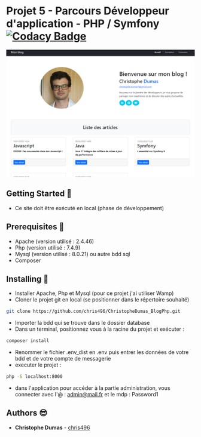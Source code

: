 # Projet 5 - Parcours Développeur d'application - PHP / Symfony [![Codacy Badge](https://app.codacy.com/project/badge/Grade/467df3705c9743cd9569539f8702b7f1)](https://www.codacy.com/gh/chris496/ChristopheDumas_BlogPhp/dashboard?utm_source=github.com&amp;utm_medium=referral&amp;utm_content=chris496/ChristopheDumas_BlogPhp&amp;utm_campaign=Badge_Grade)

<p align="center">
<img src="./assets/img/CaptureAccueil.png" alt="capture d'écran" width="600px"/>
</p>

## Getting Started &#x1F3C1;

*   Ce site doit être exécuté en local (phase de développement)

## Prerequisites &#x1F4DC;

*   Apache (version utilisé : 2.4.46)  
*   Php (version utilisé : 7.4.9)
*   Mysql (version utilisé : 8.0.21) ou autre bdd sql
*   Composer

## Installing &#x1F4BE;

*   Installer Apache, Php et Mysql (pour ce projet j'ai utiliser Wamp)
*   Cloner le projet git en local (se positionner dans le répertoire souhaité)

```bash
git clone https://github.com/chris496/ChristopheDumas_BlogPhp.git
```

*   Importer la bdd qui se trouve dans le dossier database
*   Dans un terminal, positionnez vous à la racine du projet et exécuter :

```bash
composer install
```

*   Renommer le fichier .env_dist en .env puis entrer les données de votre bdd et de votre compte de messagerie
*   executer le projet :

```bash
php -S localhost:8000
```

*   dans l'application pour accéder à la partie administration, vous connecter avec l'@ : admin@mail.fr et le mdp : Password1
## Authors &#x1F60E;

*   **Christophe Dumas** - [chris496](https://github.com/chris496)

